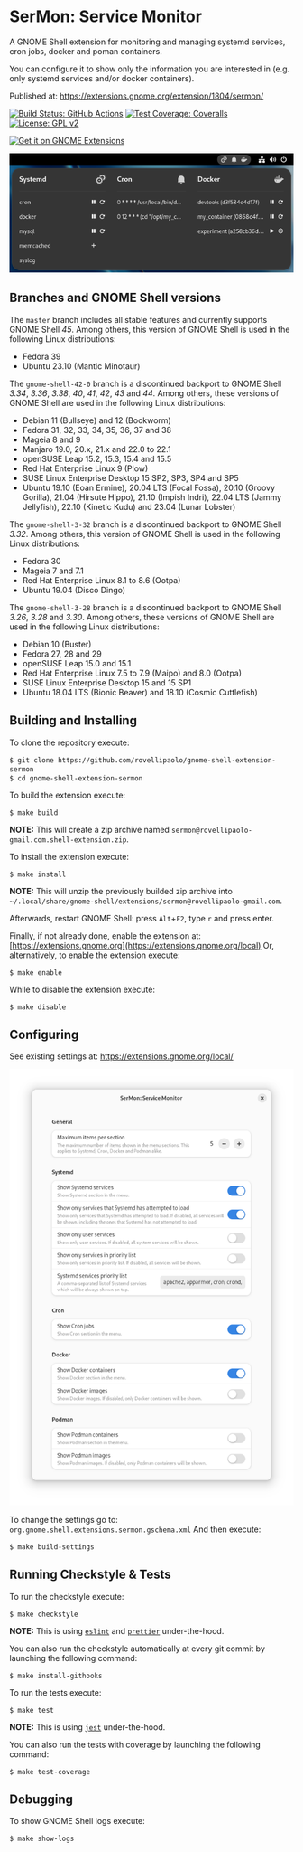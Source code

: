 # SerMon: Service Monitor

A GNOME Shell extension for monitoring and managing systemd services, cron jobs, docker and poman containers.

You can configure it to show only the information you are interested in (e.g. only systemd services and/or docker containers).

Published at: https://extensions.gnome.org/extension/1804/sermon/

[![Build Status: GitHub Actions](https://github.com/rovellipaolo/gnome-shell-extension-sermon/actions/workflows/ci.yml/badge.svg)](https://github.com/rovellipaolo/gnome-shell-extension-sermon/actions)
[![Test Coverage: Coveralls](https://coveralls.io/repos/github/rovellipaolo/gnome-shell-extension-sermon/badge.svg)](https://coveralls.io/github/rovellipaolo/gnome-shell-extension-sermon)
[![License: GPL v2](https://img.shields.io/badge/License-GPL%20v2-blue.svg)](https://img.shields.io/badge/License-GPL%20v2-blue.svg)

[![Get it on GNOME Extensions](docs/images/get-it-on-ego.png)](https://extensions.gnome.org/extension/1804/sermon/)

![Menu](docs/images/sermon.png "Screenshot of SerMon")


## Branches and GNOME Shell versions

The `master` branch includes all stable features and currently supports GNOME Shell _45_.
Among others, this version of GNOME Shell is used in the following Linux distributions:
* Fedora 39
* Ubuntu 23.10 (Mantic Minotaur)

The `gnome-shell-42-0` branch is a discontinued backport to GNOME Shell _3.34_, _3.36_, _3.38_, _40_, _41_, _42_, _43_ and _44_.
Among others, these versions of GNOME Shell are used in the following Linux distributions:
* Debian 11 (Bullseye) and 12 (Bookworm)
* Fedora 31, 32, 33, 34, 35, 36, 37 and 38
* Mageia 8 and 9
* Manjaro 19.0, 20.x, 21.x and 22.0 to 22.1
* openSUSE Leap 15.2, 15.3, 15.4 and 15.5
* Red Hat Enterprise Linux 9 (Plow)
* SUSE Linux Enterprise Desktop 15 SP2, SP3, SP4 and SP5
* Ubuntu 19.10 (Eoan Ermine), 20.04 LTS (Focal Fossa), 20.10 (Groovy Gorilla), 21.04 (Hirsute Hippo), 21.10 (Impish Indri), 22.04 LTS (Jammy Jellyfish), 22.10 (Kinetic Kudu) and 23.04 (Lunar Lobster)

The `gnome-shell-3-32` branch is a discontinued backport to GNOME Shell _3.32_.
Among others, this version of GNOME Shell is used in the following Linux distributions:
* Fedora 30
* Mageia 7 and 7.1
* Red Hat Enterprise Linux 8.1 to 8.6 (Ootpa)
* Ubuntu 19.04 (Disco Dingo)

The `gnome-shell-3-28` branch is a discontinued backport to GNOME Shell _3.26_, _3.28_ and _3.30_.
Among others, these versions of GNOME Shell are used in the following Linux distributions:
* Debian 10 (Buster)
* Fedora 27, 28 and 29
* openSUSE Leap 15.0 and 15.1
* Red Hat Enterprise Linux 7.5 to 7.9 (Maipo) and 8.0 (Ootpa)
* SUSE Linux Enterprise Desktop 15 and 15 SP1
* Ubuntu 18.04 LTS (Bionic Beaver) and 18.10 (Cosmic Cuttlefish)


## Building and Installing

To clone the repository execute:
```shell
$ git clone https://github.com/rovellipaolo/gnome-shell-extension-sermon
$ cd gnome-shell-extension-sermon
```

To build the extension execute:
```shell
$ make build
```
**NOTE:** This will create a zip archive named `sermon@rovellipaolo-gmail.com.shell-extension.zip`.

To install the extension execute:
```shell
$ make install
```
**NOTE:** This will unzip the previously builded zip archive into `~/.local/share/gnome-shell/extensions/sermon@rovellipaolo-gmail.com`.

Afterwards, restart GNOME Shell: press `Alt`+`F2`, type `r` and press enter.

Finally, if not already done, enable the extension at: [https://extensions.gnome.org](https://extensions.gnome.org/local)
Or, alternatively, to enable the extension execute:
```shell
$ make enable
```
While to disable the extension execute:
```shell
$ make disable
```

## Configuring

See existing settings at: https://extensions.gnome.org/local/

![Settings](docs/images/sermon_settings.png "Screenshot of SerMon settings")

To change the settings go to: `org.gnome.shell.extensions.sermon.gschema.xml`
And then execute:
```shell
$ make build-settings
```

## Running Checkstyle & Tests

To run the checkstyle execute:
```shell
$ make checkstyle
```
**NOTE:** This is using [`eslint`](https://github.com/eslint/eslint) and [`prettier`](https://github.com/prettier/prettier) under-the-hood.

You can also run the checkstyle automatically at every git commit by launching the following command:
```
$ make install-githooks
```

To run the tests execute:
```shell
$ make test
```
**NOTE:** This is using [`jest`](https://jestjs.io) under-the-hood.

You can also run the tests with coverage by launching the following command:
```shell
$ make test-coverage
```


## Debugging

To show GNOME Shell logs execute:
```shell
$ make show-logs
```
